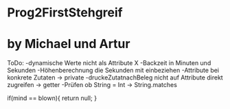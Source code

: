 # Prog2FirstStehgreif

# by Michael und Artur

ToDo:
-dynamische Werte nicht als Attribute X
-Backzeit in Minuten und Sekunden
-Höhenberechnung die Sekunden mit einbeziehen
-Attribute bei konkrete Zutaten -> private
-druckeZutatnachBeleg nicht auf Attribute direkt zugreifen -> getter
-Prüfen ob String = Int -> String.matches

if(mind == blown){
  return null;
 }

